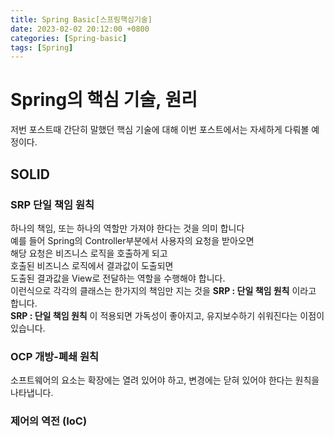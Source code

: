 ```yaml
---
title: Spring Basic[스프링핵심기술]
date: 2023-02-02 20:12:00 +0800
categories: [Spring-basic]
tags: [Spring]
---
```


# Spring의 핵심 기술, 원리
저번 포스트때 간단히 말했던 핵심 기술에 대해 이번 포스트에서는 자세하게 다뤄볼 예정이다.

## SOLID
### SRP 단일 책임 원칙
하나의 책임, 또는 하나의 역할만 가져야 한다는 것을 의미 합니다<br/>
예를 들어 Spring의 Controller부분에서 사용자의 요청을 받아오면<br/>
해당 요청은 비즈니스 로직을 호출하게 되고 <br/>
호출된 비즈니스 로직에서 결과값이 도출되면<br/>
도출된 결과값을 View로 전달하는 역할을 수행해야 합니다.<br/>
이런식으로 각각의 클래스는 한가지의 책임만 지는 것을 **SRP : 단일 책임 원칙** 이라고 합니다.<br/>
**SRP : 단일 책임 원칙** 이 적용되면 가독성이 좋아지고, 유지보수하기 쉬워진다는 이점이 있습니다.<br/>

### OCP 개방-폐쇄 원칙
소프트웨어의 요소는 확장에는 열려 있어야 하고, 변경에는 닫혀 있어야 한다는 원칙을 나타냅니다.<br/>


### 제어의 역전 (IoC)
